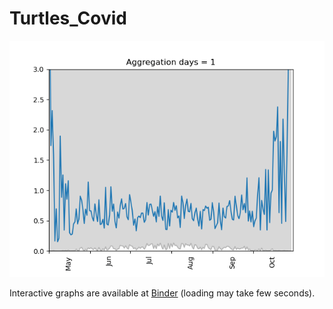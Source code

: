 # Turtles_Covid
 


![](results/aggr.gif)


Interactive graphs are available at [Binder](https://mybinder.org/v2/gh/sadda/Turtles_Covid/HEAD?labpath=example.ipynb) (loading may take few seconds).
